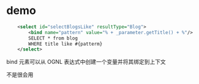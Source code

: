 # demo

```xml
    <select id="selectBlogsLike" resultType="Blog">
        <bind name="pattern" value="% + _parameter.getTitle() + %"/>
        SELECT * from blog
        WHERE title like #{patterm}
    </select>
```

bind 元素可以从 OGNL 表达式中创建一个变量并将其绑定到上下文

不是很会用
